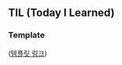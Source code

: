 ## TIL (Today I Learned)

### Template

([템플릿 링크](https://github.com/100-hours-a-week/lydia-til/blob/863a17a7566df9dea5b5435b2499b103914d1e95/Feb/2025-02-03.md))
